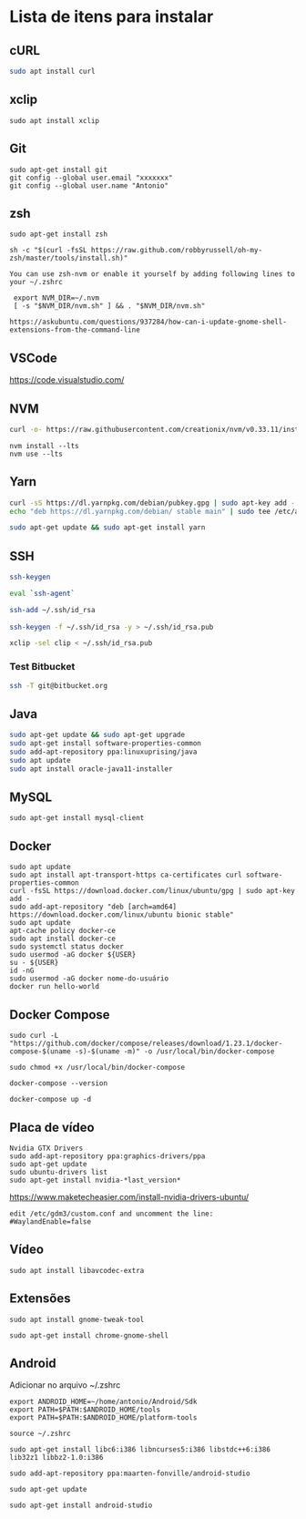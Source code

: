 # Lista de itens para instalar


## cURL

```bash
sudo apt install curl
```

## xclip

```
sudo apt install xclip
```

## Git

```
sudo apt-get install git
git config --global user.email "xxxxxxx"
git config --global user.name "Antonio"
```

## zsh

```
sudo apt-get install zsh
```

```text
sh -c "$(curl -fsSL https://raw.github.com/robbyrussell/oh-my-zsh/master/tools/install.sh)"
```

```
You can use zsh-nvm or enable it yourself by adding following lines to your ~/.zshrc

 export NVM_DIR=~/.nvm
 [ -s "$NVM_DIR/nvm.sh" ] && . "$NVM_DIR/nvm.sh"

https://askubuntu.com/questions/937284/how-can-i-update-gnome-shell-extensions-from-the-command-line
```

## VSCode

https://code.visualstudio.com/


## NVM

```bash
curl -o- https://raw.githubusercontent.com/creationix/nvm/v0.33.11/install.sh | bash
```

```shell
nvm install --lts
nvm use --lts
```

## Yarn

```bash
curl -sS https://dl.yarnpkg.com/debian/pubkey.gpg | sudo apt-key add -
echo "deb https://dl.yarnpkg.com/debian/ stable main" | sudo tee /etc/apt/sources.list.d/yarn.list
```

```bash
sudo apt-get update && sudo apt-get install yarn
```

## SSH 

```bash
ssh-keygen

eval `ssh-agent`

ssh-add ~/.ssh/id_rsa
 
ssh-keygen -f ~/.ssh/id_rsa -y > ~/.ssh/id_rsa.pub

xclip -sel clip < ~/.ssh/id_rsa.pub
```

### Test Bitbucket

```bash
ssh -T git@bitbucket.org
```

## Java

```bash
sudo apt-get update && sudo apt-get upgrade  
sudo apt-get install software-properties-common  
sudo add-apt-repository ppa:linuxuprising/java
sudo apt update
sudo apt install oracle-java11-installer
```
## MySQL

```
sudo apt-get install mysql-client
```

## Docker
```
sudo apt update
sudo apt install apt-transport-https ca-certificates curl software-properties-common
curl -fsSL https://download.docker.com/linux/ubuntu/gpg | sudo apt-key add -
sudo add-apt-repository "deb [arch=amd64] https://download.docker.com/linux/ubuntu bionic stable"
sudo apt update
apt-cache policy docker-ce
sudo apt install docker-ce
sudo systemctl status docker
sudo usermod -aG docker ${USER}
su - ${USER}
id -nG
sudo usermod -aG docker nome-do-usuário
docker run hello-world
```
## Docker Compose

```
sudo curl -L "https://github.com/docker/compose/releases/download/1.23.1/docker-compose-$(uname -s)-$(uname -m)" -o /usr/local/bin/docker-compose

sudo chmod +x /usr/local/bin/docker-compose

docker-compose --version

docker-compose up -d

```

## Placa de vídeo

```
Nvidia GTX Drivers
sudo add-apt-repository ppa:graphics-drivers/ppa
sudo apt-get update
sudo ubuntu-drivers list
sudo apt-get install nvidia-*last_version*
```
https://www.maketecheasier.com/install-nvidia-drivers-ubuntu/
```
edit /etc/gdm3/custom.conf and uncomment the line:
#WaylandEnable=false
```
## Vídeo

```
sudo apt install libavcodec-extra
```

## Extensões

```
sudo apt install gnome-tweak-tool
```
```
sudo apt-get install chrome-gnome-shell
```

## Android

Adicionar no arquivo ~/.zshrc

```
export ANDROID_HOME=~/home/antonio/Android/Sdk
export PATH=$PATH:$ANDROID_HOME/tools
export PATH=$PATH:$ANDROID_HOME/platform-tools
```

```
source ~/.zshrc
```

```
sudo apt-get install libc6:i386 libncurses5:i386 libstdc++6:i386 lib32z1 libbz2-1.0:i386
```

```
sudo add-apt-repository ppa:maarten-fonville/android-studio
```

```
sudo apt-get update
```

```
sudo apt-get install android-studio
```
